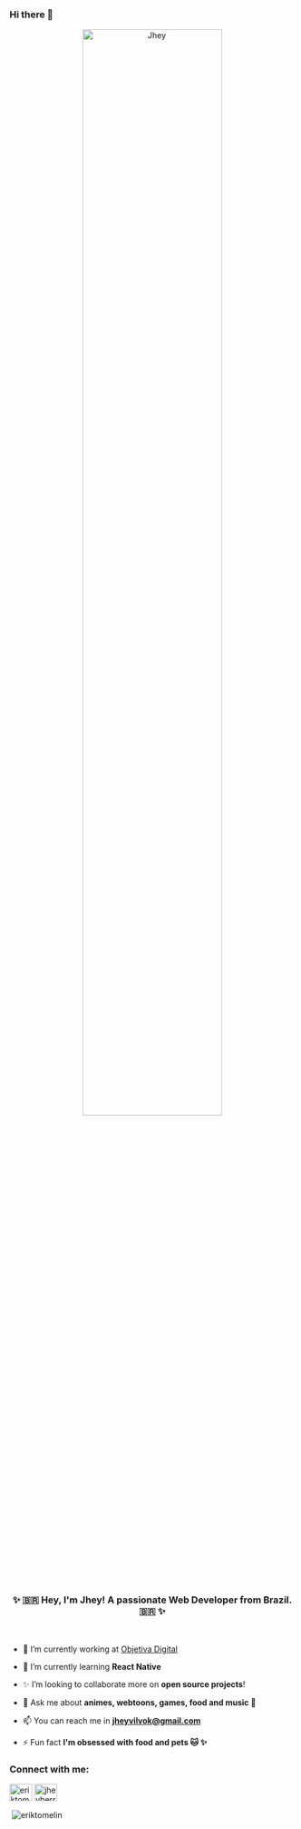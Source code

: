 ### Hi there 👋

<div align="center">
<img src="group.png" alt="Jhey" width="70%" align="center"/>
</div>
<h3 align="center">✨ 🇧🇷  Hey, I'm Jhey! A passionate Web Developer from Brazil. 🇧🇷 ✨ </h3>

</br>

- 🔭 I’m currently working at [Objetiva Digital](http://novo.objetiva.digital/)

- 🌱 I’m currently learning **React Native**

- ✨ I’m looking to collaborate more on **open source projects**!

- 💬 Ask me about **animes, webtoons, games, food and music 🖤**

- 📫 You can reach me in **jheyvilvok@gmail.com**

- ⚡ Fun fact **I'm obsessed with food and pets 🐱 ✨**


<p align="left">
<h3 align="left">Connect with me:</h3>
<a href="https://www.linkedin.com/in/erik-gustavo-tomelin-8043141ba/" target="blank"><img align="center" src="https://www.flaticon.com/svg/static/icons/svg/1409/1409945.svg" alt="eriktomelin" height="30" width="40" /></a>
<a href="https://www.instagram.com/erik_tomelin/?hl=pt-br" target="blank"><img align="center" src="https://www.flaticon.com/svg/static/icons/svg/1409/1409946.svg" alt="jheyberry" height="30" width="40" /></a>
</p>

<p>&nbsp;<img align="center" src="https://github-readme-stats.vercel.app/api?username=erik-tomelin&show_icons=true" alt="eriktomelin" /></p>
